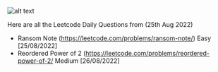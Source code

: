 ![alt text](https://upload.wikimedia.org/wikipedia/commons/thumb/0/0a/LeetCode_Logo_black_with_text.svg/1280px-LeetCode_Logo_black_with_text.svg.png)


Here are all the Leetcode Daily Questions from (25th Aug 2022)

- Ransom Note                   (https://leetcode.com/problems/ransom-note/)                    Easy    [25/08/2022]
- Reordered Power of 2          (https://leetcode.com/problems/reordered-power-of-2/            Medium  [26/08/2022]